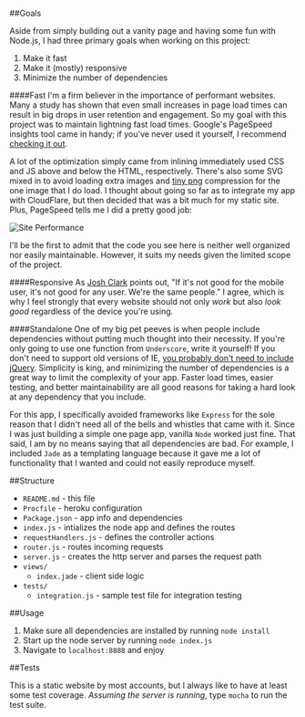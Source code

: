 ##Goals

Aside from simply building out a vanity page and having some fun with Node.js, I had three primary goals when working on this project:

1. Make it fast
2. Make it (mostly) responsive
3. Minimize the number of dependencies

####Fast
I'm a firm believer in the importance of performant websites. Many a study has shown that even small increases in page load times can result in big drops in user retention and engagement. So my goal with this project was to maintain lightning fast load times. Google's PageSpeed insights tool came in handy; if you've never used it yourself, I recommend [checking it out](http://developers.google.com/speed/pagespeed/insights/).

A lot of the optimization simply came from inlining immediately used CSS and JS above and below the HTML, respectively. There's also some SVG mixed in to avoid loading extra images and [tiny png](https://tinypng.com/) compression for the one image that I do load. I thought about going so far as to integrate my app with CloudFlare, but then decided that was a bit much for my static site. Plus, PageSpeed tells me I did a pretty good job:

![Site Performance](https://dl.dropboxusercontent.com/u/1212917/mitchjlee_pagespeed.png)

I'll be the first to admit that the code you see here is neither well organized nor easily maintainable. However, it suits my needs given the limited scope of the project.

####Responsive
As [Josh Clark](https://twitter.com/globalmoxie) points out, "If it's not good for the mobile user, it's not good for any user. We're the same people." I agree, which is why I feel strongly that every website should not only *work* but also *look good* regardless of the device you're using.

####Standalone
One of my big pet peeves is when people include dependencies without putting much thought into their necessity. If you're only going to use one function from `Underscore`, write it yourself! If you don't need to support old versions of IE, [you probably don't need to include jQuery](http://youmightnotneedjquery.com/). Simplicity is king, and minimizing the number of dependencies is a great way to limit the complexity of your app. Faster load times, easier testing, and better maintainability are all good reasons for taking a hard look at any dependency that you include.

For this app, I specifically avoided frameworks like `Express` for the sole reason that I didn't need all of the bells and whistles that came with it. Since I was just building a simple one page app, vanilla `Node` worked just fine. That said, I am by no means saying that all dependencies are bad. For example, I included `Jade` as a templating language because it gave me a lot of functionality that I wanted and could not easily reproduce myself.

##Structure
* `README.md` - this file
* `Procfile` - heroku configuration
* `Package.json` - app info and dependencies
* `index.js` - intializes the node app and defines the routes
* `requestHandlers.js` - defines the controller actions
* `router.js` - routes incoming requests
* `server.js` - creates the http server and parses the request path
* `views/`
  * `index.jade` - client side logic
* `tests/`
  * `integration.js` - sample test file for integration testing

##Usage

1. Make sure all dependencies are installed by running `node install`
2. Start up the node server by running `node index.js`
3. Navigate to `localhost:8888` and enjoy

##Tests

This is a static website by most accounts, but I always like to have at least some test coverage. *Assuming the server is running*, type `mocha` to run the test suite.
